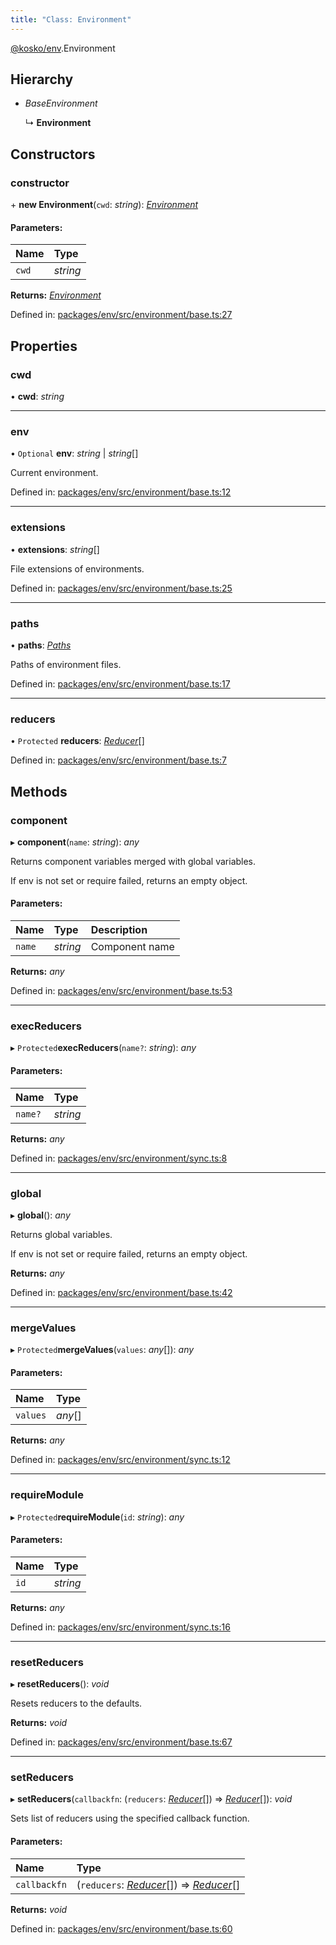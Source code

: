 ```yaml
---
title: "Class: Environment"
---
```


[@kosko/env](../modules/kosko_env.md).Environment

## Hierarchy

- _BaseEnvironment_

  ↳ **Environment**

## Constructors

### constructor

\+ **new Environment**(`cwd`: _string_): [_Environment_](kosko_env.environment.md)

#### Parameters:

| Name  | Type     |
| :---- | :------- |
| `cwd` | _string_ |

**Returns:** [_Environment_](kosko_env.environment.md)

Defined in: [packages/env/src/environment/base.ts:27](https://github.com/tommy351/kosko/blob/93cd0b7/packages/env/src/environment/base.ts#L27)

## Properties

### cwd

• **cwd**: _string_

---

### env

• `Optional` **env**: _string_ \| _string_[]

Current environment.

Defined in: [packages/env/src/environment/base.ts:12](https://github.com/tommy351/kosko/blob/93cd0b7/packages/env/src/environment/base.ts#L12)

---

### extensions

• **extensions**: _string_[]

File extensions of environments.

Defined in: [packages/env/src/environment/base.ts:25](https://github.com/tommy351/kosko/blob/93cd0b7/packages/env/src/environment/base.ts#L25)

---

### paths

• **paths**: [_Paths_](../interfaces/kosko_env.paths.md)

Paths of environment files.

Defined in: [packages/env/src/environment/base.ts:17](https://github.com/tommy351/kosko/blob/93cd0b7/packages/env/src/environment/base.ts#L17)

---

### reducers

• `Protected` **reducers**: [_Reducer_](../interfaces/kosko_env.reducer.md)[]

Defined in: [packages/env/src/environment/base.ts:7](https://github.com/tommy351/kosko/blob/93cd0b7/packages/env/src/environment/base.ts#L7)

## Methods

### component

▸ **component**(`name`: _string_): _any_

Returns component variables merged with global variables.

If env is not set or require failed, returns an empty object.

#### Parameters:

| Name   | Type     | Description    |
| :----- | :------- | :------------- |
| `name` | _string_ | Component name |

**Returns:** _any_

Defined in: [packages/env/src/environment/base.ts:53](https://github.com/tommy351/kosko/blob/93cd0b7/packages/env/src/environment/base.ts#L53)

---

### execReducers

▸ `Protected`**execReducers**(`name?`: _string_): _any_

#### Parameters:

| Name    | Type     |
| :------ | :------- |
| `name?` | _string_ |

**Returns:** _any_

Defined in: [packages/env/src/environment/sync.ts:8](https://github.com/tommy351/kosko/blob/93cd0b7/packages/env/src/environment/sync.ts#L8)

---

### global

▸ **global**(): _any_

Returns global variables.

If env is not set or require failed, returns an empty object.

**Returns:** _any_

Defined in: [packages/env/src/environment/base.ts:42](https://github.com/tommy351/kosko/blob/93cd0b7/packages/env/src/environment/base.ts#L42)

---

### mergeValues

▸ `Protected`**mergeValues**(`values`: _any_[]): _any_

#### Parameters:

| Name     | Type    |
| :------- | :------ |
| `values` | _any_[] |

**Returns:** _any_

Defined in: [packages/env/src/environment/sync.ts:12](https://github.com/tommy351/kosko/blob/93cd0b7/packages/env/src/environment/sync.ts#L12)

---

### requireModule

▸ `Protected`**requireModule**(`id`: _string_): _any_

#### Parameters:

| Name | Type     |
| :--- | :------- |
| `id` | _string_ |

**Returns:** _any_

Defined in: [packages/env/src/environment/sync.ts:16](https://github.com/tommy351/kosko/blob/93cd0b7/packages/env/src/environment/sync.ts#L16)

---

### resetReducers

▸ **resetReducers**(): _void_

Resets reducers to the defaults.

**Returns:** _void_

Defined in: [packages/env/src/environment/base.ts:67](https://github.com/tommy351/kosko/blob/93cd0b7/packages/env/src/environment/base.ts#L67)

---

### setReducers

▸ **setReducers**(`callbackfn`: (`reducers`: [_Reducer_](../interfaces/kosko_env.reducer.md)[]) => [_Reducer_](../interfaces/kosko_env.reducer.md)[]): _void_

Sets list of reducers using the specified callback function.

#### Parameters:

| Name         | Type                                                                                                                 |
| :----------- | :------------------------------------------------------------------------------------------------------------------- |
| `callbackfn` | (`reducers`: [_Reducer_](../interfaces/kosko_env.reducer.md)[]) => [_Reducer_](../interfaces/kosko_env.reducer.md)[] |

**Returns:** _void_

Defined in: [packages/env/src/environment/base.ts:60](https://github.com/tommy351/kosko/blob/93cd0b7/packages/env/src/environment/base.ts#L60)
